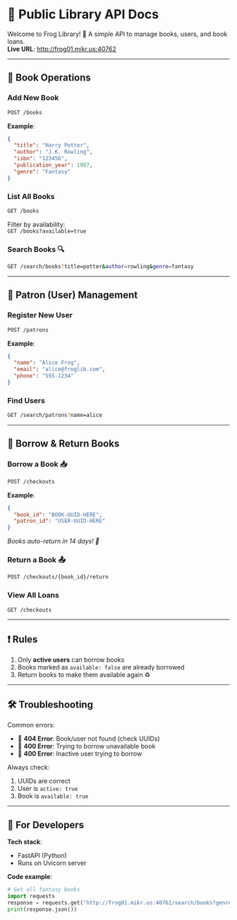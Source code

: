 # 🐸 Public Library API Docs 

Welcome to Frog Library! 🎉 A simple API to manage books, users, and book loans.  
**Live URL**: http://frog01.mikr.us:40762  

---

## 📘 Book Operations

### Add New Book
```bash
POST /books
```
**Example**:  
```json
{
  "title": "Harry Potter",
  "author": "J.K. Rowling",
  "isbn": "123456",
  "publication_year": 1997,
  "genre": "Fantasy"
}
```

### List All Books
```bash
GET /books
```
Filter by availability:  
`GET /books?available=true`

### Search Books 🔍
```bash
GET /search/books?title=potter&author=rowling&genre=fantasy
```

---

## 👥 Patron (User) Management

### Register New User
```bash
POST /patrons
```
**Example**:  
```json
{
  "name": "Alice Frog",
  "email": "alice@froglib.com",
  "phone": "555-1234"
}
```

### Find Users
```bash
GET /search/patrons?name=alice
```

---

## 🔄 Borrow & Return Books

### Borrow a Book 📥
```bash
POST /checkouts
```
**Example**:  
```json
{
  "book_id": "BOOK-UUID-HERE",
  "patron_id": "USER-UUID-HERE"
}
```
*Books auto-return in 14 days! 📅*

### Return a Book 📤
```bash
POST /checkouts/{book_id}/return
```

### View All Loans
```bash
GET /checkouts
```

---

## ❗ Rules
1. Only **active users** can borrow books
2. Books marked as `available: false` are already borrowed
3. Return books to make them available again ♻️

---

## 🛠️ Troubleshooting

Common errors:  
- 🔴 **404 Error**: Book/user not found (check UUIDs)
- 🔴 **400 Error**: Trying to borrow unavailable book
- 🔴 **400 Error**: Inactive user trying to borrow

Always check:  
1. UUIDs are correct
2. User is `active: true`
3. Book is `available: true`

---

## 🐍 For Developers

**Tech stack**:  
- FastAPI (Python)
- Runs on Uvicorn server

**Code example**:  
```python
# Get all fantasy books
import requests
response = requests.get("http://frog01.mikr.us:40762/search/books?genre=fantasy")
print(response.json())
```
